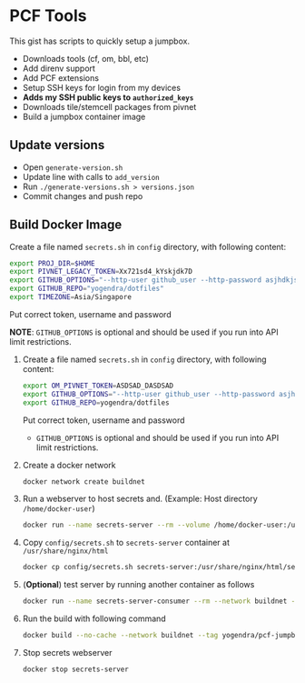 # PCF Tools

This gist has scripts to quickly setup a jumpbox.

- Downloads tools (cf, om, bbl, etc)
- Add direnv support
- Add PCF extensions
- Setup SSH keys for login from my devices
- **Adds my SSH public keys to `authorized_keys`**
- Downloads tile/stemcell packages from pivnet
- Build a jumpbox container image

## Update versions

- Open `generate-version.sh`
- Update line with calls to `add_version`
- Run `./generate-versions.sh > versions.json`
- Commit changes and push repo

## Build Docker Image

Create a file named `secrets.sh` in `config` directory, with following content:

```bash
export PROJ_DIR=$HOME
export PIVNET_LEGACY_TOKEN=Xx721sd4_kYskjdk7D
export GITHUB_OPTIONS="--http-user github_user --http-password asjhdkjsahd32423jkhkj4i32h432h4jkh2 --auth-no-challenge"
export GITHUB_REPO="yogendra/dotfiles"
export TIMEZONE=Asia/Singapore
```

Put correct token, username and password

**NOTE**: `GITHUB_OPTIONS` is optional and should be used if you run into API limit restrictions.

1. Create a file named `secrets.sh` in `config` directory, with following content:

   ```bash
   export OM_PIVNET_TOKEN=ASDSAD_DASDSAD
   export GITHUB_OPTIONS="--http-user github_user --http-password asjhdkjsahd32423jkhkj4i32h432h4jkh2 --auth-no-challenge"
   export GITHUB_REPO=yogendra/dotfiles

   ```

   Put correct token, username and password

   - `GITHUB_OPTIONS` is optional and should be used if you run into API limit restrictions.

1. Create a docker network

   ```bash
   docker network create buildnet
   ```

1. Run a webserver to host secrets and. (Example: Host directory `/home/docker-user`)

   ```bash
   docker run --name secrets-server --rm --volume /home/docker-user:/usr/share/nginx/html:ro --network buildnet -d nginx
   ```

1. Copy `config/secrets.sh` to `secrets-server` container at `/usr/share/nginx/html`

   ```bash
   docker cp config/secrets.sh secrets-server:/usr/share/nginx/html/secrets.sh
   ```

1. (**Optional**) test server by running another container as follows

   ```bash
   docker run --name secrets-server-consumer --rm --network buildnet -t busybox wget -qO- http://secrets-server/secrets.sh
   ```

1. Run the build with following command

   ```bash
   docker build --no-cache --network buildnet --tag yogendra/pcf-jumpbox:latest -f yogendra_pcf-tools.Dockerfile .
   ```

1. Stop secrets webserver

   ```bash
   docker stop secrets-server
   ```
